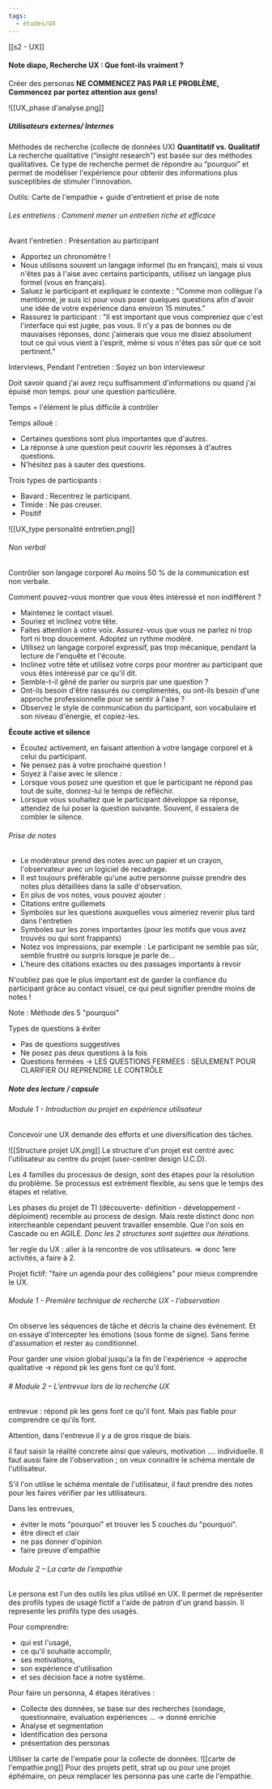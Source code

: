 ```yaml
---
tags:
  - études/UX
---
```

[[s2 - UX]]
#### Note diapo, Recherche UX : Que font-ils vraiment ?

Créer des personas
**NE COMMENCEZ PAS PAR LE PROBLÈME, Commencez par portez attention aux gens!**

![[UX_phase d'analyse.png]]


##### Utilisateurs externes/ Internes

Méthodes de recherche (collecte de données UX)
**Quantitatif vs. Qualitatif**
La recherche qualitative (“insight research”) est basée sur des méthodes qualitatives. Ce 
type de recherche permet de répondre au “pourquoi” et permet de modéliser l'expérience pour obtenir des informations plus susceptibles de stimuler l'innovation.

Outils: 
Carte de l'empathie + guide d'entretient et prise de note

###### Les entretiens : Comment mener un entretien riche et efficace
Avant l'entretien : Présentation au participant
- Apportez un chronomètre !
-  Nous utilisons souvent un langage informel (tu en français), mais si vous n'êtes pas à l'aise avec certains participants, utilisez un langage plus formel (vous en français).
-  Saluez le participant et expliquez le contexte : "Comme mon collègue l'a mentionné, je suis ici pour vous poser quelques questions afin d'avoir une idée de votre expérience dans environ 15 minutes."
-  Rassurez le participant : "Il est important que vous compreniez que c'est l'interface qui est jugée, pas vous. Il n'y a pas de bonnes ou de mauvaises réponses, donc j'aimerais que vous me disiez absolument tout ce qui vous vient à l'esprit, même si vous n'êtes pas sûr que ce soit pertinent."

Interviews, Pendant l'entretien : Soyez un bon intervieweur

Doit savoir quand j'ai avez reçu suffisamment d'informations ou quand j'ai épuisé mon temps. pour une question particulière.

Temps = l'élément le plus difficile à contrôler

Temps alloué :
-  Certaines questions sont plus importantes que
d'autres.
-  La réponse à une question peut couvrir les réponses à d'autres questions.
-  N'hésitez pas à sauter des questions.

Trois types de participants :
-  Bavard : Recentrez le participant.
- Timide : Ne pas creuser.
- Positif



![[UX_type personalité entretien.png]]


###### Non verbal
Contrôler son langage corporel
Au moins 50 % de la communication est non verbale.

Comment pouvez-vous montrer que vous êtes intéressé et non indifférent ?
-  Maintenez le contact visuel.
- Souriez et inclinez votre tête.
- Faites attention à votre voix. Assurez-vous que vous ne parlez ni trop fort ni trop doucement. Adoptez un rythme modéré.
-  Utilisez un langage corporel expressif, pas trop mécanique, pendant la lecture de l'enquête et l'écoute.
-  Inclinez votre tête et utilisez votre corps pour montrer au participant que vous êtes intéressé par ce qu'il dit.
- Semble-t-il gêné de parler ou surpris par une question ?
-  Ont-ils besoin d'être rassurés ou complimentés, ou ont-ils besoin d'une approche professionnelle pour se sentir à l'aise ?
-  Observez le style de communication du participant, son vocabulaire et son niveau d'énergie, et copiez-les.

**Écoute active et silence**
- Écoutez activement, en faisant attention à votre langage corporel
et à celui du participant.
- Ne pensez pas à votre prochaine question !
- Soyez à l'aise avec le silence :
- Lorsque vous posez une question et que le participant ne répond pas tout de suite, donnez-lui le temps de réfléchir.
- Lorsque vous souhaitez que le participant développe sa réponse, attendez de lui poser la question suivante. Souvent, il essaiera de combler le silence.


###### Prise de notes
-  Le modérateur prend des notes avec un papier et un crayon, l'observateur avec un logiciel de recadrage.
-  Il est toujours préférable qu'une autre personne puisse prendre des notes plus détaillées dans la salle d'observation.
- En plus de vos notes, vous pouvez ajouter :
- Citations entre guillemets
- Symboles sur les questions auxquelles vous aimeriez revenir plus tard dans l'entretien
- Symboles sur les zones importantes (pour les motifs que vous avez trouvés ou qui sont frappants)
- Notez vos impressions, par exemple : Le participant ne semble pas sûr, semble frustré ou surpris lorsque je parle de...
-  L'heure des citations exactes ou des passages importants à revoir 

N'oubliez pas que le plus important est de garder la confiance du participant grâce au contact visuel, ce qui peut signifier prendre moins de notes !


Note : Méthode des 5 "pourquoi"

Types de questions à éviter
-  Pas de questions suggestives
- Ne posez pas deux questions à la fois
- Questions fermées -> LES QUESTIONS FERMÉES : SEULEMENT POUR CLARIFIER OU REPRENDRE LE CONTRÔLE


##### Note des lecture / capsule

###### Module 1 - Introduction au projet en expérience utilisateur

Concevoir une UX demande des efforts et une diversification des tâches. 

![[Structure projet UX.png]] 
La structure d'un projet est centré avec l'utilisateur au centre du projet (user-centrer design U.C.D). 

Les 4 familles du processus de design, sont des étapes pour la résolution du problème. Se processus est extrèment flexible, au sens que le temps des étapes et relative. 

Les phases du projet de TI (découverte- définition - développement - déploiment) recemble au process de design. Mais reste distinct donc non intercheanble cependant peuvent travailler ensemble. Que l'on sois en Cascade ou en AGILE. 
*Donc les 2 structures sont sujettes aux itérations.*


1er regle du UX : aller à la rencontre de vos utilisateurs.
=> donc 1ere activités, a faire à 2. 

Projet fictif: 
 "faire un agenda pour des collégiens" pour mieux comprendre le UX. 
 
###### Module 1 - Première technique de recherche UX - l'observation

On observe les séquences de tâche et décris la chaine des évènement. Et on essaye d'intercepter les émotions (sous forme de signe). 
Sans ferme d'assumation et rester au conditionnel.

Pour garder une vision global jusqu'a la fin de l'expérience
-> approche qualitative
-> répond pk les gens font ce qu'il font. 


###### # Module 2 – L’entrevue lors de la recherche UX

entrevue : répond pk les gens font ce qu'il font. 
Mais pas fiable pour comprendre ce qu'ils font. 

Attention, dans l'entrevue il y a de gros risque de biais. 

il faut saisir la réalité concrete ainsi que valeurs, motivation .... individuelle. 
Il faut aussi faire de l'observation ; on veux connaitre le schéma mentale de l'utilisateur. 

S'il l'on utilise le schéma mentale de l'utilisateur, il faut prendre des notes pour les faires vérifier par les utilisateurs. 

Dans les entrevues, 
- éviter le mots "pourquoi" et trouver les 5 couches du "pourquoi". 
- être direct et clair 
- ne pas donner d'opinion
- faire preuve d'empathie


###### Module 2 – La carte de l’empathie

Le persona est l'un des outils les plus utilisé en UX. Il permet de représenter des profils types de usagé fictif a l'aide de patron d'un grand bassin. Il represente les profils type des usagés.

Pour comprendre: 
- qui est l'usagé, 
- ce qu'il souhaite accomplir, 
- ses motivations, 
- son expérience d'utilisation 
- et ses décision face a notre système. 

Pour faire un personna, 4 étapes itératives : 
- Collecte des données, se base sur des recherches (sondage, questionnaire, evaluation expériences ... -> donné enrichie 
- Analyse et segmentation
- Identification des persona 
- présentation des personas


Utiliser la carte de l'empatie pour la collecte de données.
![[carte de l'empathie.png]]
Pour des projets petit, strat up ou pour une projet éphémaire, on peux remplacer les personna pas une carte de l'empathie. 